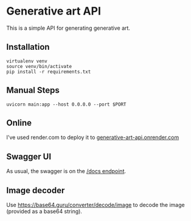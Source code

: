 # Generative art API

This is a simple API for generating generative art.

## Installation

```shell
virtualenv venv
source venv/bin/activate
pip install -r requirements.txt
```

## Manual Steps

```shell
uvicorn main:app --host 0.0.0.0 --port $PORT
```

## Online

I've used render.com to deploy it to [generative-art-api.onrender.com](https://generative-art-api.onrender.com)

## Swagger UI

As usual, the swagger is on the [/docs endpoint](https://generative-art-api.onrender.com/docs).

## Image decoder

Use https://base64.guru/converter/decode/image to decode the image (provided as a base64 string).